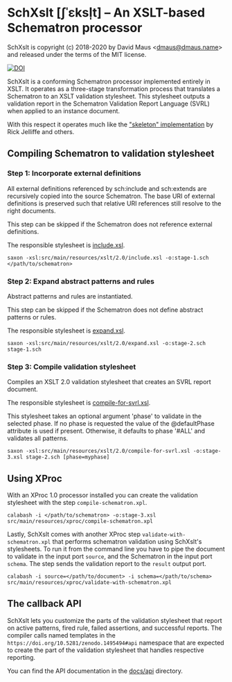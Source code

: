 # SchXslt [ʃˈɛksl̩t] – An XSLT-based Schematron processor

SchXslt is copyright (c) 2018-2020 by David Maus &lt;dmaus@dmaus.name&gt;
and released under the terms of the MIT license.

[![DOI](https://zenodo.org/badge/157821911.svg)](https://zenodo.org/badge/latestdoi/157821911)

SchXslt is a conforming Schematron processor implemented entirely in
XSLT. It operates as a three-stage transformation process that
translates a Schematron to an XSLT validation stylesheet. This
stylesheet outputs a validation report in the Schematron Validation
Report Language (SVRL) when applied to an instance document.

With this respect it operates much like the
["skeleton" implementation](https://github.com/schematron/schematron)
by Rick Jelliffe and others.

## Compiling Schematron to validation stylesheet

### Step 1: Incorporate external definitions

All external definitions referenced by sch:include and sch:extends 
are recursively copied into the source Schematron. The base URI of external 
definitions is preserved such that relative URI references still resolve 
to the right documents.

This step can be skipped if the Schematron does not reference external 
definitions.

The responsible stylesheet is [include.xsl](src/main/resources/xslt/2.0/include.xsl).

```
saxon -xsl:src/main/resources/xslt/2.0/include.xsl -o:stage-1.sch </path/to/schematron>
```

### Step 2: Expand abstract patterns and rules

Abstract patterns and rules are instantiated.

This step can be skipped if the Schematron does not define abstract 
patterns or rules.

The responsible stylesheet is [expand.xsl](src/main/resources/xslt/2.0/expand.xsl).

```
saxon -xsl:src/main/resources/xslt/2.0/expand.xsl -o:stage-2.sch stage-1.sch
```

### Step 3: Compile validation stylesheet

Compiles an XSLT 2.0 validation stylesheet that creates an SVRL report 
document.

The responsible stylesheet is [compile-for-svrl.xsl](src/main/resources/xslt/2.0/compile-for-svrl.xsl).

This stylesheet takes an optional argument 'phase' to validate in the selected 
phase. If no phase is requested the value of the @defaultPhase attribute is 
used if present. Otherwise, it defaults to phase '#ALL' and validates 
all patterns.

```
saxon -xsl:src/main/resources/xslt/2.0/compile-for-svrl.xsl -o:stage-3.xsl stage-2.sch [phase=myphase]
```

## Using XProc

With an XProc 1.0 processor installed you can create the validation
stylesheet with the step ```compile-schematron.xpl```.

```
calabash -i </path/to/schematron> -o:stage-3.xsl src/main/resources/xproc/compile-schematron.xpl
```

Lastly, SchXslt comes with another XProc step
```validate-with-schematron.xpl``` that performs schematron validation
using SchXslt's stylesheets. To run it from the command line you have
to pipe the document to validate in the input port ```source```, and
the Schematron in the input port ```schema```. The step sends the
validation report to the ```result``` output port.

```
calabash -i source=</path/to/document> -i schema=</path/to/schema> src/main/resources/xproc/validate-with-schematron.xpl
```

## The callback API

SchXslt lets you customize the parts of the validation stylesheet that
report on active patterns, fired rule, failed assertions, and
successful reports. The compiler calls named templates in the
```https://doi.org/10.5281/zenodo.1495494#api``` namespace that are
expected to create the part of the validation stylesheet that handles
respective reporting.

You can find the API documentation in the [docs/api](docs/api/index.html)
directory.
